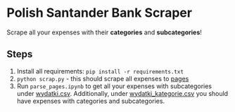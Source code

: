 # Polish Santander Bank Scraper

Scrape all your expenses with their **categories** and **subcategories**!

## Steps

   1. Install all requirements: `pip install -r requirements.txt`
   2. `python scrap.py` - this should scrape all expenses to [pages](./pages)
   3. Run `parse_pages.ipynb` to get all your expenses with subcategories under [wydatki.csv](./wydatki.csv). Additionally, under [wydatki_kategorie.csv](./wydatki_kategorie.csv) you should have expenses with categories and subcategories.
